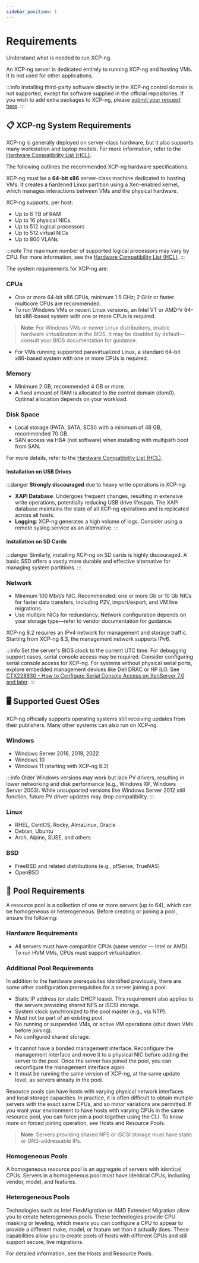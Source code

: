 ```yaml
---
sidebar_position: 1
---
```


# Requirements

Understand what is needed to run XCP-ng.

An XCP-ng server is dedicated entirely to running XCP-ng and hosting VMs. It is not used for other applications.

:::info
Installing third-party software directly in the XCP-ng control domain is not supported, except for software supplied in the official repositories. If you wish to add extra packages to XCP-ng, please [submit your request here](https://github.com/xcp-ng/xcp/issues/56).
:::

## 📋 XCP-ng System Requirements

XCP-ng is generally deployed on server-class hardware, but it also supports many workstation and laptop models. For more information, refer to the [Hardware Compatibility List (HCL)](../../installation/hardware).

The following outlines the recommended XCP-ng hardware specifications.

XCP-ng must be a **64-bit x86** server-class machine dedicated to hosting VMs. It creates a hardened Linux partition using a Xen-enabled kernel, which manages interactions between VMs and the physical hardware.

XCP-ng supports, per host:

- Up to 6 TB of RAM
- Up to 16 physical NICs
- Up to 512 logical processors
- Up to 512 virtual NICs
- Up to 800 VLANs

:::note
The maximum number of supported logical processors may vary by CPU. For more information, see the [Hardware Compatibility List (HCL)](../../installation/hardware).
:::


The system requirements for XCP-ng are:

### CPUs

- One or more 64-bit x86 CPUs, minimum 1.5 GHz; 2 GHz or faster multicore CPUs are recommended.
- To run Windows VMs or recent Linux versions, an Intel VT or AMD-V 64-bit x86-based system with one or more CPUs is required.

> **Note**: For Windows VMs or newer Linux distributions, enable hardware virtualization in the BIOS. It may be disabled by default—consult your BIOS documentation for guidance.

- For VMs running supported paravirtualized Linux, a standard 64-bit x86-based system with one or more CPUs is required.

### Memory

- Minimum 2 GB, recommended 4 GB or more.
- A fixed amount of RAM is allocated to the control domain (dom0). Optimal allocation depends on your workload.

### Disk Space

- Local storage (PATA, SATA, SCSI) with a minimum of 46 GB, recommended 70 GB.
- SAN access via HBA (not software) when installing with multipath boot from SAN.

For more details, refer to the [Hardware Compatibility List (HCL)](../../installation/hardware).

#### Installation on USB Drives

:::danger
**Strongly discouraged** due to heavy write operations in XCP-ng:
- **XAPI Database**: Undergoes frequent changes, resulting in extensive write operations, potentially reducing USB drive lifespan. The XAPI database maintains the state of all XCP-ng operations and is replicated across all hosts.
- **Logging**: XCP-ng generates a high volume of logs. Consider using a remote syslog service as an alternative.
:::

#### Installation on SD Cards

:::danger
Similarly, installing XCP-ng on SD cards is highly discouraged. A basic SSD offers a vastly more durable and effective alternative for managing system partitions.
:::

### Network

- Minimum 100 Mbit/s NIC. Recommended: one or more Gb or 10 Gb NICs for faster data transfers, including P2V, import/export, and VM live migrations.
- Use multiple NICs for redundancy. Network configuration depends on your storage type—refer to vendor documentation for guidance.

XCP-ng 8.2 requires an IPv4 network for management and storage traffic. Starting from XCP-ng 8.3, the management network supports IPv6.

:::info
Set the server's BIOS clock to the current UTC time. For debugging support cases, serial console access may be required. Consider configuring serial console access for XCP-ng. For systems without physical serial ports, explore embedded management devices like Dell DRAC or HP iLO. See [CTX228930 - How to Configure Serial Console Access on XenServer 7.0 and later](https://support.citrix.com/article/CTX228930).
:::

## 🖥️ Supported Guest OSes

XCP-ng officially supports operating systems still receiving updates from their publishers. Many other systems can also run on XCP-ng.

### Windows

- Windows Server 2016, 2019, 2022
- Windows 10
- Windows 11 (starting with XCP-ng 8.3)

:::info
Older Windows versions may work but lack PV drivers, resulting in lower networking and disk performance (e.g., Windows XP, Windows Server 2003). While unsupported versions like Windows Server 2012 still function, future PV driver updates may drop compatibility.
:::

### Linux

- RHEL, CentOS, Rocky, AlmaLinux, Oracle
- Debian, Ubuntu
- Arch, Alpine, SUSE, and others

### BSD

- FreeBSD and related distributions (e.g., pfSense, TrueNAS)
- OpenBSD

## 🎱 Pool Requirements

A resource pool is a collection of one or more servers (up to 64), which can be homogeneous or heterogeneous. Before creating or joining a pool, ensure the following:

### Hardware Requirements

- All servers must have compatible CPUs (same vendor — Intel or AMD). To run HVM VMs, CPUs must support virtualization.

### Additional Pool Requirements

In addition to the hardware prerequisites identified previously, there are some other configuration prerequisites for a server joining a pool:

- Static IP address (or static DHCP lease). This requirement also applies to the servers providing shared NFS or iSCSI storage.
- System clock synchronized to the pool master (e.g., via NTP).
- Must not be part of an existing pool.
- No running or suspended VMs, or active VM operations (shut down VMs before joining).
- No configured shared storage.
* It cannot have a bonded management interface. Reconfigure the management interface and move it to a physical NIC before adding the server to the pool. Once the server has joined the pool, you can reconfigure the management interface again.
* It must be running the same version of XCP-ng, at the same update level, as servers already in the pool.

Resource pools can have hosts with varying physical network interfaces and local storage capacities. In practice, it is often difficult to obtain multiple servers with the exact same CPUs, and so minor variations are permitted. If you want your environment to have hosts with varying CPUs in the same resource pool, you can force join a pool together using the CLI. To know more on forced joining operation, see Hosts and Resource Pools.

> **Note**: Servers providing shared NFS or iSCSI storage must have static or DNS-addressable IPs.

### Homogeneous Pools

A homogeneous resource pool is an aggregate of servers with identical CPUs. Servers in a homogeneous pool must have identical CPUs, including vendor, model, and features.

### Heterogeneous Pools

Technologies such as Intel FlexMigration or AMD Extended Migration allow you to create heterogeneous pools. These technologies provide CPU masking or leveling, which means you can configure a CPU to appear to provide a different make, model, or feature set than it actually does. These capabilities allow you to create pools of hosts with different CPUs and still support secure, live migrations.

For detailed information, see the Hosts and Resource Pools.